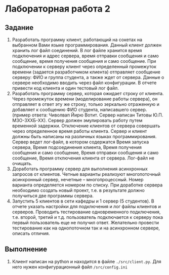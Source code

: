 # Лабораторная работа 2
## Задание
1.	Разработать программу клиент, работающий на сокетах на выбранном Вами языке программирования. Данный клиент должен хранить лог файл соединений. В лог файле хранится время подключения и адрес сервера, время отправки сообщения и само сообщение, время получения сообщения и само сообщение. При подключении к серверу клиент через определенный промежуток времени (задается разработчиком клиента) отправляет сообщение серверу: ФИО и группа студента, а также ждет от сервера. Данные о сервере необходимо вводить через файл конфигурации. В отчете привести код клиента и один тестовый лог файл.
2.	Разработать программу сервер, которая ожидает строку от клиента. Через промежуток времени (моделирование работы сервера), он отправляет в ответ эту же строку, только зеркально отраженную и добавляет к сообщению ФИО студента, написавшего сервер. (пример ответа: Чиволвап Йирю Вотит. Сервер написан Титовы Ю.П. М3О-3ХХБ-ХХ). Сервер должен эмулировать работу путем временной задержки. Отключение клиентов от сервера совершать через определенное время работы клиента. Сервер и клиент должны быть написаны на различных языках программирования. Сервер ведет лог-файл, в котором содержатся Время запуска сервера, Время подсоединения клиента, Время получения сообщения и само сообщение, Время отправки сообщения и само сообщение, Время отключения клиента от сервера. Лог-файл не очищать. 
3.	Доработать программу сервер для выполнения асинхронных запросов от клиентов. Четные варианты реализуют многопоточный асинхронный сервер, нечетные – многопроцессный. Номер варианта определяется номером по списку. При доработке сервера необходимо создать новый проект, т.е. в результате должно получиться две программы сервера.
4.	Запустить 5 клиентов в сети кафедры и 1 сервер (5 студентов). В отчете указать настройки для подключения и лог файлы клиентов и серверов. Проводить тестирование одновременного подключения, т.е. второй, третий и т.д. пользователь подключается к серверу пока первый пользователь еще не получил ответ. Желательно провести тестирование как на однопоточном так и на асинхронном сервере, описать отличия. 
## Выполнение

1. Клиент написан на python и находится в файле `./src/client.py`. Для него нужен конфигурационный файл `/src/config.ini`